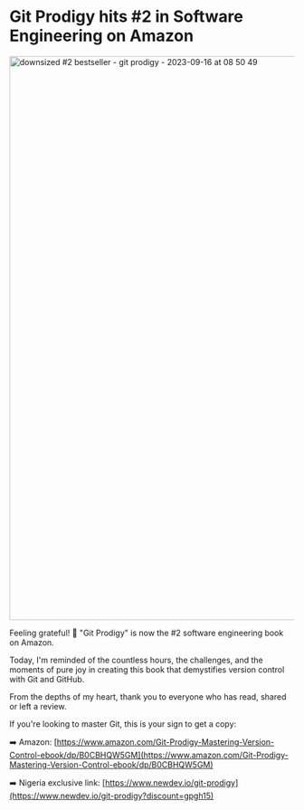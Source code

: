 # Git Prodigy hits #2 in Software Engineering on Amazon

<img width="997" alt="downsized  #2 bestseller - git prodigy - 2023-09-16 at 08 50 49" src="https://github.com/ebenezerdon/git-prodigy-amazon-bestseller/assets/43746609/f8375638-83e6-4aac-ac17-a0cccd936555">


Feeling grateful! 🙏 "Git Prodigy" is now the #2 software engineering book on Amazon.

Today, I'm reminded of the countless hours, the challenges, and the moments of pure joy in creating this book that demystifies version control with Git and GitHub.

From the depths of my heart, thank you to everyone who has read, shared or left a review.

If you're looking to master Git, this is your sign to get a copy:

➡️ Amazon: [https://www.amazon.com/Git-Prodigy-Mastering-Version-Control-ebook/dp/B0CBHQW5GM](https://www.amazon.com/Git-Prodigy-Mastering-Version-Control-ebook/dp/B0CBHQW5GM)

➡️ Nigeria exclusive link: [https://www.newdev.io/git-prodigy](https://www.newdev.io/git-prodigy?discount=gpgh15)
